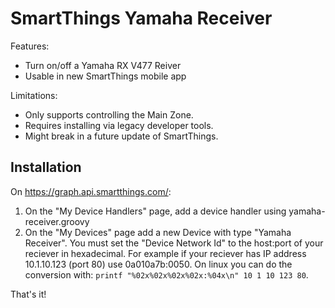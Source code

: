 # SmartThings Yamaha Receiver

Features:

* Turn on/off a Yamaha RX V477 Reiver
* Usable in new SmartThings mobile app

Limitations:

* Only supports controlling the Main Zone.
* Requires installing via legacy developer tools.
* Might break in a future update of SmartThings.

## Installation

On https://graph.api.smartthings.com/:

1. On the "My Device Handlers" page, add a device handler using yamaha-receiver.groovy
2. On the "My Devices" page add a new Device with type "Yamaha Receiver". You must set the "Device Network Id" to the host:port of your reciever in hexadecimal. For example if your reciever has IP address 10.1.10.123 (port 80) use 0a010a7b:0050.  On linux you can do the conversion with: `printf "%02x%02x%02x%02x:%04x\n" 10 1 10 123 80`.

That's it!
